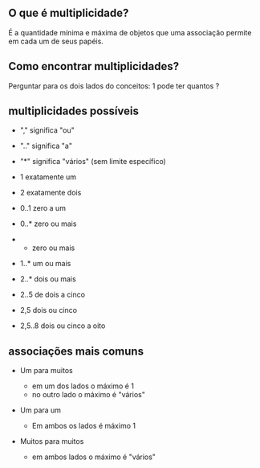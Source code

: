 ## O que é multiplicidade?
É a quantidade mínima e máxima de objetos que uma associação permite em cada um de seus papéis.

## Como encontrar multiplicidades?

Perguntar para os dois lados do conceitos:
	1 <conceito> pode ter quantos <papel>?

## multiplicidades possíveis

- "," significa "ou"
- ".." significa "a"
- "*" significa "vários" (sem limite específico)

- 1	exatamente um
- 2	exatamente dois
- 0..1	zero a um
- 0..*	zero ou mais
- *	zero ou mais
- 1..* 	um ou mais
- 2..*	dois ou mais
- 2..5	de dois a cinco
- 2,5	dois ou cinco
- 2,5..8	dois ou cinco a oito

## associações mais comuns
- Um para muitos
	- em um dos lados o máximo é 1
	- no outro lado o máximo é "vários"

- Um para um
	- Em ambos os lados é máximo 1
- Muitos para muitos
	- em ambos lados o máximo é "vários"
